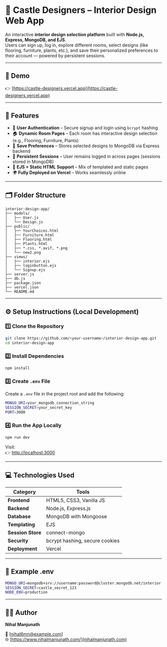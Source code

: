 # 🏰 Castle Designers – Interior Design Web App

An interactive **interior design selection platform** built with **Node.js, Express, MongoDB, and EJS**.  
Users can sign up, log in, explore different rooms, select designs (like flooring, furniture, plants, etc.), and save their personalized preferences to their account — powered by persistent sessions.

---


## 📸 Demo
👉 [https://castle-designers.vercel.app](https://castle-designers.vercel.app)

---

## 🚀 Features

- 🔐 **User Authentication** – Secure signup and login using `bcrypt` hashing  
- 🏠 **Dynamic Room Pages** – Each room has interactive design selection (e.g., Flooring, Furniture, Plants)  
- 💾 **Save Preferences** – Stores selected designs to MongoDB via Express backend  
- 👤 **Persistent Sessions** – User remains logged in across pages (sessions stored in MongoDB)  
- 🧱 **EJS + Static HTML Support** – Mix of templated and static pages  
- 🌍 **Fully Deployed on Vercel** – Works seamlessly online  

---

## 🗂️ Folder Structure

```
interior-design-app/
├── models/
│   ├── User.js
│   └── Design.js
├── public/
│   ├── YourChoices.html
│   ├── Furniture.html
│   ├── Flooring.html
│   ├── Plants.html
│   ├── *.css, *.avif, *.png
│   └── new2.png
├── views/
│   ├── interior.ejs
│   ├── loginbutton.ejs
│   └── Signup.ejs
├── server.js
├── db.js
├── package.json
├── vercel.json
└── README.md
```

---

## ⚙️ Setup Instructions (Local Development)

### 1️⃣ Clone the Repository
```bash
git clone https://github.com/<your-username>/interior-design-app.git
cd interior-design-app
```

### 2️⃣ Install Dependencies
```bash
npm install
```

### 3️⃣ Create `.env` File
Create a `.env` file in the project root and add the following:
```bash
MONGO_URI=your_mongodb_connection_string
SESSION_SECRET=your_secret_key
PORT=3000
```

### 4️⃣ Run the App Locally
```bash
npm run dev
```
Visit:  
👉 [http://localhost:3000](http://localhost:3000)

---

## 💻 Technologies Used

| Category | Tools |
|-----------|-------|
| **Frontend** | HTML5, CSS3, Vanilla JS |
| **Backend** | Node.js, Express.js |
| **Database** | MongoDB with Mongoose |
| **Templating** | EJS |
| **Session Store** | connect-mongo |
| **Security** | bcrypt hashing, secure cookies |
| **Deployment** | Vercel |

---

## 📄 Example .env
```bash
MONGO_URI=mongodb+srv://username:password@cluster.mongodb.net/interior
SESSION_SECRET=castle_secret_123
NODE_ENV=production
```

---

## 👨‍💻 Author

**Nihal Manjunath**  
  
📧 [nihal6mn@example.com]  
🌐 [https://www.nihalmanjunath.com/](nihalmanjunath.com)
